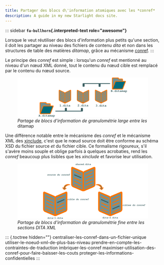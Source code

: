 ```yaml
---
title: Partager des blocs d\'information atomiques avec les *conref*
description: A guide in my new Starlight docs site.
---
```


::: sidebar
**`fa-bullhorn`{.interpreted-text role="awesome"}**

Lorsque le veut réutiliser des blocs d\'information plus petits qu\'une
section, il doit les partager au niveau des fichiers de contenu *dita*
et non dans les structures de table des matières *ditamap*, grâce au
mécanisme [conref]().
:::

Le principe des *conref* est simple : lorsqu\'un *conref* est mentionné
au niveau d\'un nœud XML donné, tout le contenu du nœud cible est
remplacé par le contenu du nœud source.

<figure>
<img src="graphics/ditamap.svg" alt="graphics/ditamap.svg" />
<figcaption><em>Partage de blocs d'information de granulométrie large
entre les</em> ditamap</figcaption>
</figure>

Une différence notable entre le mécanisme des *conref* et le mécanisme
XML des [xinclude](), c\'est que le nœud source doit être conforme au
schéma XSD du fichier source *et* du fichier cible. Ce formalisme
rigoureux, s\'il s\'avère moins souple et oblige parfois à quelques
acrobaties, rend les *conref* beaucoup plus lisibles que les *xinclude*
et favorise leur utilisation.

<figure>
<img src="graphics/conref.svg" alt="graphics/conref.svg" />
<figcaption><em>Partage de blocs d'information de granulométrie fine
entre les sections DITA XML</em></figcaption>
</figure>

::: {.toctree hidden=""}
centraliser-les-conref-dans-un-fichier-unique
utiliser-le-noeud-xml-de-plus-bas-niveau
prendre-en-compte-les-contraintes-de-traduction imbriquer-les-conref
maximiser-utilisation-des-conref-pour-faire-baisser-les-couts
proteger-les-informations-confidentielles
:::
